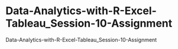 # Data-Analytics-with-R-Excel-Tableau_Session-10-Assignment
Data-Analytics-with-R-Excel-Tableau_Session-10-Assignment
